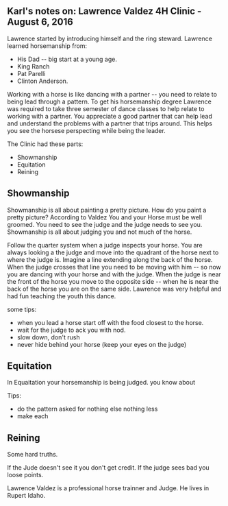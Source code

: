 
## Karl's notes on: Lawrence Valdez 4H Clinic - August 6, 2016



Lawrence started by introducing himself and the ring steward.   Lawrence learned horsemanship from:  

  * His Dad -- big start at a young age.
  * King Ranch
  * Pat Parelli
  * Clinton Anderson. 

Working with a horse is like dancing with a partner -- you need to relate to being lead through a pattern. To get his horsemanship degree Lawrence was required to take three semester of dance classes to help relate to working with a partner.  You appreciate a good partner that can help lead and understand the problems with a partner that trips around.  This helps you see the horsese perspecting while being the leader.

The Clinic had these parts:

 * Showmanship
 * Equitation 
 * Reining

## Showmanship 
Showmanship is all about painting a pretty picture.  How do you paint a pretty picture?  According to Valdez You and your Horse must be well groomed.  You need to see the judge and the judge needs to see you. Showmanship is all about judging you and not much of the horse.

Follow the quarter system when a judge inspects your horse.  You are always looking a the judge and move into the quadrant of the horse next to where the judge is.   Imagine a line extending along the back of the horse.   When the judge crosses that line you need to be moving with him -- so now you are dancing with your horse and with the judge.  When the judge is near the front of the horse you move to the opposite side -- when he is near the back of the horse you are on the same side.  Lawrence was very helpful and had fun teaching the youth this dance.

some tips:

 * when you lead a horse start off with the food closest to the horse.
 * wait for the judge to ack you with nod.
 * slow down, don't rush
 * never hide behind your horse  (keep your eyes on the judge)
 
## Equitation 

In Equaitation your horsemanship is being judged.  you know about

  Tips:
  
  * do the pattern asked for nothing else nothing less
  * make each 

## Reining


Some hard truths.

If the Jude doesn't see it you don't get credit.  If the judge sees bad you loose points.

Lawrence Valdez is a professional horse trainner and Judge. He lives in Rupert Idaho.



